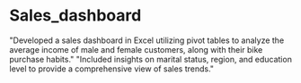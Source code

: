 # Sales_dashboard

"Developed a sales dashboard in Excel utilizing pivot tables to analyze the average income of male and female customers, along with their bike purchase habits."
"Included insights on marital status, region, and education level to provide a comprehensive view of sales trends."
